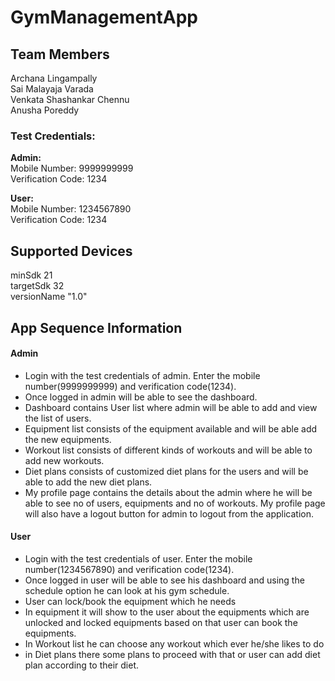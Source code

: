 # GymManagementApp


## Team Members
Archana Lingampally <br>
Sai Malayaja Varada <br>
Venkata Shashankar Chennu <br>
Anusha Poreddy <br>

### Test Credentials:
**Admin:** <br>
Mobile Number: 9999999999 <br>
Verification Code: 1234 <br>

**User:** <br>
Mobile Number: 1234567890 <br>
Verification Code: 1234 <br>

## Supported Devices
minSdk 21 <br>
targetSdk 32 <br>
versionName "1.0" <br>


## App Sequence Information

#### **Admin**
- Login with the test credentials of admin. Enter the mobile number(9999999999) and verification code(1234).
- Once logged in admin will be able to see the dashboard.
- Dashboard contains User list where admin will be able to add and view the list of users.
- Equipment list consists of the equipment available and will be able add the new equipments.
- Workout list consists of different kinds of workouts and will be able to add new workouts.
- Diet plans consists of customized diet plans for the users and will be able to add the new diet plans.
- My profile page contains the details about the admin where he will be able to see no of users, equipments and no of workouts. My profile page will also have a logout button for admin to logout from the application.

#### **User**
- Login with the test credentials of user. Enter the mobile number(1234567890) and verification code(1234).
- Once logged in user will be able to see his dashboard and using the schedule option he can look at his gym schedule.
- User can lock/book the equipment which he needs
- In equipment it will show to the user about the equipments which are unlocked and locked equipments based on that user can book the equipments.
- In Workout list he can choose any workout which ever he/she likes to do 
- in Diet plans there some plans to proceed with that or user can add diet plan according to their diet.

